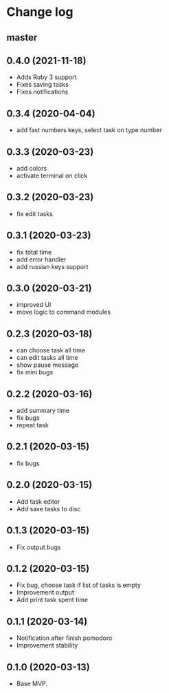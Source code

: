 # Change log

## master

## 0.4.0 (2021-11-18)

- Adds Ruby 3 support
- Fixes saving tasks
- Fixes notifications

## 0.3.4 (2020-04-04)

- add fast numbers keys, select task on type number

## 0.3.3 (2020-03-23)

- add colors
- activate terminal on click

## 0.3.2 (2020-03-23)

- fix edit tasks

## 0.3.1 (2020-03-23)

- fix total time
- add error handler
- add russian keys support


## 0.3.0 (2020-03-21)

- improved UI
- move logic to command modules

## 0.2.3 (2020-03-18)

- can choose task all time
- can edit tasks all time
- show pause message
- fix mini bugs

## 0.2.2 (2020-03-16)

- add summary time
- fix bugs
- repeat task

## 0.2.1 (2020-03-15)

- fix bugs

## 0.2.0 (2020-03-15)

- Add task editor
- Add save tasks to disc

## 0.1.3 (2020-03-15)

- Fix output bugs

## 0.1.2 (2020-03-15)

- Fix bug, choose task if list of tasks is empty
- Improvement output
- Add print task spent time

## 0.1.1 (2020-03-14)

- Notification after finish pomodoro
- Improvement stability

## 0.1.0 (2020-03-13)

- Base MVP.




